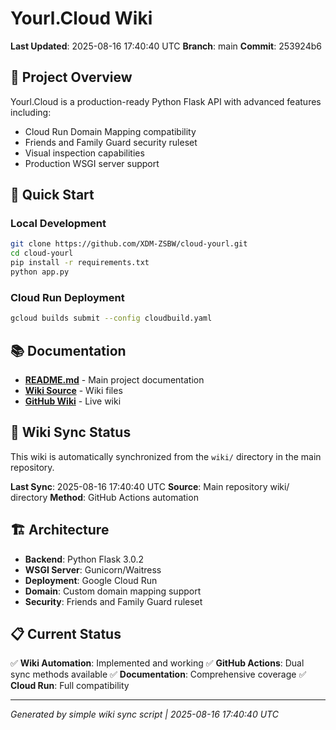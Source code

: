 # Yourl.Cloud Wiki

**Last Updated**: 2025-08-16 17:40:40 UTC
**Branch**: main
**Commit**: 253924b6

## 🎯 Project Overview

Yourl.Cloud is a production-ready Python Flask API with advanced features including:
- Cloud Run Domain Mapping compatibility
- Friends and Family Guard security ruleset
- Visual inspection capabilities
- Production WSGI server support

## 🚀 Quick Start

### Local Development
```bash
git clone https://github.com/XDM-ZSBW/cloud-yourl.git
cd cloud-yourl
pip install -r requirements.txt
python app.py
```

### Cloud Run Deployment
```bash
gcloud builds submit --config cloudbuild.yaml
```

## 📚 Documentation

- **[README.md](README.md)** - Main project documentation
- **[Wiki Source](https://github.com/XDM-ZSBW/cloud-yourl/tree/main/wiki)** - Wiki files
- **[GitHub Wiki](https://github.com/XDM-ZSBW/cloud-yourl/wiki)** - Live wiki

## 🔄 Wiki Sync Status

This wiki is automatically synchronized from the `wiki/` directory in the main repository.

**Last Sync**: 2025-08-16 17:40:40 UTC
**Source**: Main repository wiki/ directory
**Method**: GitHub Actions automation

## 🏗️ Architecture

- **Backend**: Python Flask 3.0.2
- **WSGI Server**: Gunicorn/Waitress
- **Deployment**: Google Cloud Run
- **Domain**: Custom domain mapping support
- **Security**: Friends and Family Guard ruleset

## 📋 Current Status

✅ **Wiki Automation**: Implemented and working
✅ **GitHub Actions**: Dual sync methods available
✅ **Documentation**: Comprehensive coverage
✅ **Cloud Run**: Full compatibility

---

*Generated by simple wiki sync script | 2025-08-16 17:40:40 UTC*
